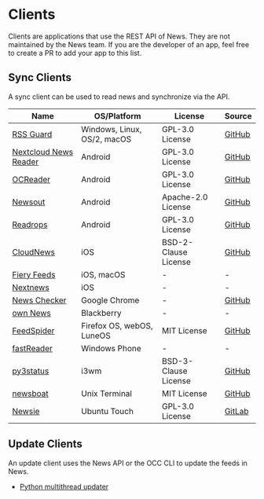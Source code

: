 # Clients

Clients are applications that use the REST API of News. They are not maintained by the News team.
If you are the developer of an app, feel free to create a PR to add your app to this list.

## Sync Clients

A sync client can be used to read news and synchronize via the API.

| Name                                                                                                             | OS/Platform                  | License              | Source                                                             |
|------------------------------------------------------------------------------------------------------------------|------------------------------|----------------------|--------------------------------------------------------------------|
| [RSS Guard](https://github.com/martinrotter/rssguard)                                                            | Windows, Linux, OS/2, macOS  | GPL-3.0 License      | [GitHub](https://github.com/martinrotter/rssguard)                 |
| [Nextcloud News Reader](https://play.google.com/store/apps/details?id=de.luhmer.owncloudnewsreader)              | Android                      | GPL-3.0 License      | [GitHub](https://github.com/nextcloud/news-android-app)            |
| [OCReader](https://f-droid.org/repository/browse/?fdid=email.schaal.ocreader)                                    | Android                      | GPL-3.0 License      | [GitHub](https://github.com/schaal/ocreader)                       |
| [Newsout](https://play.google.com/store/apps/details?id=com.inspiredandroid.newsout)                             | Android                      | Apache-2.0 License   | [GitHub](https://github.com/SimonSchubert/NewsOut)                 |
| [Readrops](https://f-droid.org/en/packages/com.readrops.app/)                                                    | Android                      | GPL-3.0 License      | [GitHub](https://github.com/readrops/Readrops)                     |
| [CloudNews](https://apps.apple.com/app/cloudnews-owncloud-news-reader/id683859706)                               | iOS                          | BSD-2-Clause License | [GitHub](https://github.com/owncloud/news-ios-app)                 |
| [Fiery Feeds](http://cocoacake.net/)                                    | iOS, macOS                             | -                            | -                    |
| [Nextnews](https://apps.apple.com/us/app/nextnews/id1573041539)                                                  | iOS                          | -                    | -                                                                  |
| [News Checker](https://chrome.google.com/webstore/detail/owncloud-news-checker/hnmagnmdnfdhabdlicankfbfhcdgbfhe) | Google Chrome                | -                    | [GitHub](https://github.com/owncloud-archive/news-chrome-notifier) |
| [own News](https://appworld.blackberry.com/webstore/content/32767887/)                                           | Blackberry                   | -                    | -                                                                  |
| [FeedSpider](https://www.feedspider.net/)                                                                        | Firefox OS, webOS, LuneOS    | MIT License          | [GitHub](https://github.com/OthelloVentures/feedspider)            |
| [fastReader](https://www.windowsphone.com/en-us/store/app/fastreader/e55e696d-aa45-4a49-bb1c-a1fc7fdabec1)       | Windows Phone                | -                    | -                                                                  |
| [py3status](https://github.com/ultrabug/py3status/)                                                              | i3wm                         | BSD-3-Clause License | [GitHub](https://github.com/ultrabug/py3status/)                   |
| [newsboat](https://newsboat.org/)                                                                                | Unix Terminal                | MIT License          | [GitHub](https://github.com/newsboat/newsboat)                     |
| [Newsie](https://open-store.io/app/newsie.martinferretti)                                                        | Ubuntu Touch                 | GPL-3.0 License      | [GitLab](https://gitlab.com/ferrettim/newsie)                      |

## Update Clients

An update client uses the News API or the OCC CLI to update the feeds in News.

* [Python multithread updater](https://github.com/nextcloud/news-updater)
